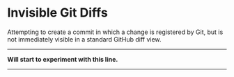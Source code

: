 # Invisible Git Diffs

Attempting to create a commit in which a change is registered by Git, but is not immediately visible in a standard GitHub diff view.

---

**Will start t​o experiment with this line.**   

---
